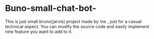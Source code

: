 # Buno-small-chat-bot-
This is just small bruno(jarvis) project made by me , just for a casual technical aspect. You can modify the source code and easily implement new feature you want to add to it. 
